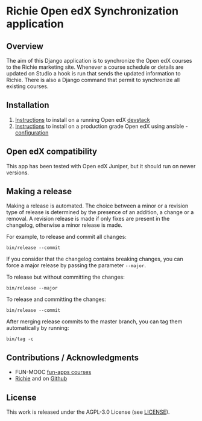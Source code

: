# Richie Open edX Synchronization application

## Overview

The aim of this Django application is to synchronize the Open edX courses to the Richie marketing site.
Whenever a course schedule or details are updated on Studio a hook is run that sends the updated information to Richie.
There is also a Django command that permit to synchronize all existing courses.

## Installation

1. [Instructions](docs/installation_devstack.md) to install on a running Open edX [devstack](https://github.com/edx/devstack)
2. [Instructions](docs/installation_production.md) to install on a production grade Open edX using ansible - [configuration](https://github.com/edx/configuration)

## Open edX compatibility

This app has been tested with Open edX Juniper, but it should run on newer versions.

## Making a release

Making a release is automated. The choice between a minor or a revision type of release is
determined by the presence of an addition, a change or a removal. A revision release is made
if only fixes are present in the changelog, otherwise a minor release is made.

For example, to release and commit all changes:

```
bin/release --commit
```

If you consider that the changelog contains breaking changes, you can force a major release
by passing the parameter `--major`.


To release but without committing the changes:

```
bin/release --major
```

To release and committing the changes:

```
bin/release --commit
```

After merging release commits to the master branch, you can tag them automatically by running:

```
bin/tag -c
```

## Contributions / Acknowledgments

- FUN-MOOC [fun-apps courses](https://github.com/openfun/fun-apps)
- [Richie](https://richie.education/) and on [Github](https://github.com/openfun/richie)

## License

This work is released under the AGPL-3.0 License (see [LICENSE](./LICENSE)).